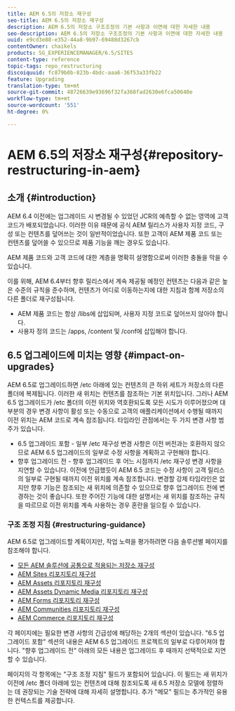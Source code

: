 ```yaml
---
title: AEM 6.5의 저장소 재구성
seo-title: AEM 6.5의 저장소 재구성
description: AEM 6.5의 저장소 구조조정의 기본 사항과 이면에 대한 자세한 내용
seo-description: AEM 6.5의 저장소 구조조정의 기본 사항과 이면에 대한 자세한 내용
uuid: e9cd3e88-e352-44a8-9b97-69488d3267cb
contentOwner: chaikels
products: SG_EXPERIENCEMANAGER/6.5/SITES
content-type: reference
topic-tags: repo_restructuring
discoiquuid: fc879b0b-823b-4bdc-aaa6-36f53a33fb22
feature: Upgrading
translation-type: tm+mt
source-git-commit: 48726639e93696f32fa368fad2630e6fca50640e
workflow-type: tm+mt
source-wordcount: '551'
ht-degree: 0%

---
```



# AEM 6.5의 저장소 재구성{#repository-restructuring-in-aem}

## 소개 {#introduction}

AEM 6.4 이전에는 업그레이드 시 변경될 수 있었던 JCR의 예측할 수 없는 영역에 고객 코드가 배포되었습니다. 이러한 이유 때문에 공식 AEM 릴리스가 사용자 지정 코드, 구성 또는 컨텐츠를 덮어쓰는 것이 일반적이었습니다. 또한 고객이 AEM 제품 코드 또는 컨텐츠를 덮어쓸 수 있으므로 제품 기능을 깨는 경우도 있습니다.

AEM 제품 코드와 고객 코드에 대한 계층을 명확히 설명함으로써 이러한 충돌을 막을 수 있습니다.

이를 위해, AEM 6.4부터 향후 릴리스에서 계속 제공될 예정인 컨텐츠는 다음과 같은 높은 수준의 규칙을 준수하며, 컨텐츠가 어디로 이동하는지에 대한 지침과 함께 저장소의 다른 폴더로 재구성됩니다.

* AEM 제품 코드는 항상 /libs에 삽입되며, 사용자 지정 코드로 덮어쓰지 않아야 합니다.
* 사용자 정의 코드는 /apps, /content 및 /conf에 삽입해야 합니다.

## 6.5 업그레이드에 미치는 영향 {#impact-on-upgrades}

AEM 6.5로 업그레이드하면 /etc 아래에 있는 컨텐츠의 큰 하위 세트가 저장소의 다른 폴더에 복제됩니다. 이러한 새 위치는 컨텐츠를 참조하는 기본 위치입니다. 그러나 AEM 6.5 업그레이드가 /etc 폴더의 이전 위치와 역호환되도록 모든 시도가 이루어졌으며 대부분의 경우 변경 사항이 활성 또는 수동으로 고객의 애플리케이션에서 수행될 때까지 이전 위치는 AEM 코드로 계속 참조됩니다. 타임라인 관점에서는 두 가지 변경 사항 범주가 있습니다.

* 6.5 업그레이드 포함 - 일부 /etc 재구성 변경 사항은 이전 버전과는 호환하지 않으므로 AEM 6.5 업그레이드의 일부로 수정 사항을 계획하고 구현해야 합니다.
* 향후 업그레이드 전 - 향후 업그레이드 후 어느 시점까지 /etc 재구성 변경 사항을 지연할 수 있습니다. 이전에 언급했듯이 AEM 6.5 코드는 수정 사항이 고객 릴리스의 일부로 구현될 때까지 이전 위치를 계속 참조합니다. 변경할 강제 타임라인은 없지만 향후 기능은 참조되는 새 위치에 의존할 수 있으므로 향후 업그레이드 전에 변경하는 것이 좋습니다. 또한 주어진 기능에 대한 설명서는 새 위치를 참조하는 규칙을 따르므로 이전 위치를 계속 사용하는 경우 혼란을 일으킬 수 있습니다.

### 구조 조정 지침 {#restructuring-guidance}

AEM 6.5로 업그레이드할 계획이지만, 작업 노력을 평가하려면 다음 솔루션별 페이지를 참조해야 합니다.

* [모든 AEM 솔루션에 공통으로 적용되는 저장소 재구성](/help/sites-deploying/all-repository-restructuring-in-aem-6-5.md)
* [AEM Sites 리포지토리 재구성](/help/sites-deploying/sites-repository-restructuring-in-aem-6-5.md)
* [AEM Assets 리포지토리 재구성](/help/sites-deploying/assets-repository-restructuring-in-aem-6-5.md)
* [AEM Assets Dynamic Media 리포지토리 재구성](/help/sites-deploying/dynamicmedia-repository-restructuring-in-aem-6-5.md)
* [AEM Forms 리포지토리 재구성](/help/sites-deploying/forms-repository-restructuring-in-aem-6-5.md)
* [AEM Communities 리포지토리 재구성](/help/sites-deploying/communities-repository-restructuring-in-aem-6-5.md)
* [AEM Commerce 리포지토리 재구성](/help/sites-deploying/ecommerce-repository-restructuring-in-aem-6-5.md)

각 페이지에는 필요한 변경 사항의 긴급성에 해당하는 2개의 섹션이 있습니다. &quot;6.5 업그레이드 포함&quot; 섹션의 내용은 AEM 6.5 업그레이드 프로젝트의 일부로 다루어져야 합니다. &quot;향후 업그레이드 전&quot; 아래의 모든 내용은 업그레이드 후 때까지 선택적으로 지연할 수 있습니다.

페이지의 각 항목에는 &quot;구조 조정 지침&quot; 필드가 포함되어 있습니다. 이 필드는 새 위치가 이전에 /etc 폴더 아래에 있는 컨텐츠에 대해 참조되도록 새 6.5 저장소 모델에 정렬하는 데 권장되는 기술 전략에 대해 자세히 설명합니다. 추가 &quot;메모&quot; 필드는 추가적인 유용한 컨텍스트를 제공합니다.

